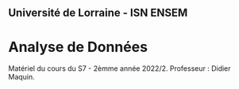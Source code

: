 ## Université de Lorraine - ISN ENSEM 
# Analyse de Données

Matériel du cours du S7 - 2èmme année 2022/2. Professeur : Didier Maquin.



